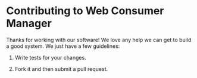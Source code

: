 Contributing to Web Consumer Manager
=========================

Thanks for working with our software! We love any help we can get to build a good system. We just have a few guidelines:

1. Write tests for your changes.

2. Fork it and then submit a pull request.